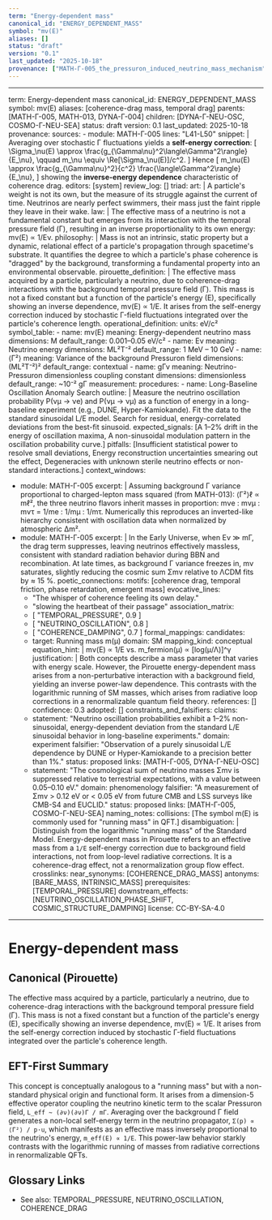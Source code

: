```yaml
---
term: "Energy-dependent mass"
canonical_id: "ENERGY_DEPENDENT_MASS"
symbol: "mν(E)"
aliases: []
status: "draft"
version: "0.1"
last_updated: "2025-10-18"
provenance: ["MATH-Γ-005_the_pressuron_induced_neutrino_mass_mechanism"]
---
```


---
term: Energy-dependent mass
canonical_id: ENERGY_DEPENDENT_MASS
symbol: mν(E)
aliases: [coherence-drag mass, temporal drag]
parents: [MATH-Γ-005, MATH-013, DYNA-Γ-004]
children: [DYNA-Γ-NEU-OSC, COSMO-Γ-NEU-SEA]
status: draft
version: 0.1
last_updated: 2025-10-18
provenance:
  sources:
    - module: MATH-Γ-005
      lines: "L41-L50"
      snippet: |
        Averaging over stochastic Γ fluctuations yields a **self-energy correction**:
        [ \Sigma_\nu(E) \approx \frac{g_{\Gamma\nu}^2\langle\Gamma^2\rangle}{E_\nu}, \qquad m_\nu \equiv \Re[\Sigma_\nu(E)]/c^2. ]
        Hence
        [ m_\nu(E) \approx \frac{g_{\Gamma\nu}^2}{c^2} \frac{\langle\Gamma^2\rangle}{E_\nu}, ]
        showing the **inverse-energy dependence** characteristic of coherence drag.
  editors: [system]
  review_log: []
triad:
  art: |
    A particle's weight is not its own, but the measure of its struggle against the current of time. Neutrinos are nearly perfect swimmers, their mass just the faint ripple they leave in their wake.
  law: |
    The effective mass of a neutrino is not a fundamental constant but emerges from its interaction with the temporal pressure field (Γ), resulting in an inverse proportionality to its own energy: mν(E) ∝ 1/Eν.
  philosophy: |
    Mass is not an intrinsic, static property but a dynamic, relational effect of a particle's propagation through spacetime's substrate. It quantifies the degree to which a particle's phase coherence is "dragged" by the background, transforming a fundamental property into an environmental observable.
pirouette_definition: |
  The effective mass acquired by a particle, particularly a neutrino, due to coherence-drag interactions with the background temporal pressure field (Γ). This mass is not a fixed constant but a function of the particle's energy (E), specifically showing an inverse dependence, mν(E) ∝ 1/E. It arises from the self-energy correction induced by stochastic Γ-field fluctuations integrated over the particle's coherence length.
operational_definition:
  units: eV/c²
  symbol_table:
    - name: mν(E)
      meaning: Energy-dependent neutrino mass
      dimensions: M
      default_range: 0.001–0.05 eV/c²
    - name: Eν
      meaning: Neutrino energy
      dimensions: ML²T⁻²
      default_range: 1 MeV – 10 GeV
    - name: ⟨Γ²⟩
      meaning: Variance of the background Pressuron field
      dimensions: (ML²T⁻²)²
      default_range: contextual
    - name: gΓν
      meaning: Neutrino-Pressuron dimensionless coupling constant
      dimensions: dimensionless
      default_range: ~10⁻² gΓ
  measurement:
    procedures:
      - name: Long-Baseline Oscillation Anomaly Search
        outline: |
          Measure the neutrino oscillation probability P(νμ → νe) and P(νμ → νμ) as a function of energy in a long-baseline experiment (e.g., DUNE, Hyper-Kamiokande). Fit the data to the standard sinusoidal L/E model. Search for residual, energy-correlated deviations from the best-fit sinusoid.
        expected_signals: [A 1–2% drift in the energy of oscillation maxima, A non-sinusoidal modulation pattern in the oscillation probability curve.]
        pitfalls: [Insufficient statistical power to resolve small deviations, Energy reconstruction uncertainties smearing out the effect, Degeneracies with unknown sterile neutrino effects or non-standard interactions.]
context_windows:
  - module: MATH-Γ-005
    excerpt: |
      Assuming background Γ variance proportional to charged-lepton mass squared (from MATH-013): ⟨Γ²⟩ℓ ∝ mℓ², the three neutrino flavors inherit masses in proportion: mνe : mνμ : mντ = 1/me : 1/mμ : 1/mτ. Numerically this reproduces an inverted-like hierarchy consistent with oscillation data when normalized by atmospheric Δm².
  - module: MATH-Γ-005
    excerpt: |
      In the Early Universe, when Eν ≫ mΓ, the drag term suppresses, leaving neutrinos effectively massless, consistent with standard radiation behavior during BBN and recombination. At late times, as background Γ variance freezes in, mν saturates, slightly reducing the cosmic sum Σmν relative to ΛCDM fits by ≈ 15 %.
poetic_connections:
  motifs: [coherence drag, temporal friction, phase retardation, emergent mass]
  evocative_lines:
    - "The whisper of coherence feeling its own delay."
    - "slowing the heartbeat of their passage"
  association_matrix:
    - [ "TEMPORAL_PRESSURE", 0.9 ]
    - [ "NEUTRINO_OSCILLATION", 0.8 ]
    - [ "COHERENCE_DAMPING", 0.7 ]
formal_mappings:
  candidates:
    - target: Running mass m(μ)
      domain: SM
      mapping_kind: conceptual
      equation_hint: |
        mν(E) ∝ 1/E   vs.   m_fermion(μ) ∝ [log(μ/Λ)]^γ
      justification: |
        Both concepts describe a mass parameter that varies with energy scale. However, the Pirouette energy-dependent mass arises from a non-perturbative interaction with a background field, yielding an inverse power-law dependence. This contrasts with the logarithmic running of SM masses, which arises from radiative loop corrections in a renormalizable quantum field theory.
      references: []
      confidence: 0.3
  adopted: []
constraints_and_falsifiers:
  claims:
    - statement: "Neutrino oscillation probabilities exhibit a 1–2% non-sinusoidal, energy-dependent deviation from the standard L/E sinusoidal behavior in long-baseline experiments."
      domain: experiment
      falsifier: "Observation of a purely sinusoidal L/E dependence by DUNE or Hyper-Kamiokande to a precision better than 1%."
      status: proposed
      links: [MATH-Γ-005, DYNA-Γ-NEU-OSC]
    - statement: "The cosmological sum of neutrino masses Σmν is suppressed relative to terrestrial expectations, with a value between 0.05–0.10 eV."
      domain: phenomenology
      falsifier: "A measurement of Σmν > 0.12 eV or < 0.05 eV from future CMB and LSS surveys like CMB-S4 and EUCLID."
      status: proposed
      links: [MATH-Γ-005, COSMO-Γ-NEU-SEA]
naming_notes:
  collisions: [The symbol m(E) is commonly used for "running mass" in QFT.]
  disambiguation: |
    Distinguish from the logarithmic "running mass" of the Standard Model. Energy-dependent mass in Pirouette refers to an effective mass from a `1/E` self-energy correction due to background field interactions, not from loop-level radiative corrections. It is a coherence-drag effect, not a renormalization group flow effect.
crosslinks:
  near_synonyms: [COHERENCE_DRAG_MASS]
  antonyms: [BARE_MASS, INTRINSIC_MASS]
  prerequisites: [TEMPORAL_PRESSURE]
  downstream_effects: [NEUTRINO_OSCILLATION_PHASE_SHIFT, COSMIC_STRUCTURE_DAMPING]
license: CC-BY-SA-4.0
---

# Energy-dependent mass

## Canonical (Pirouette)
The effective mass acquired by a particle, particularly a neutrino, due to coherence-drag interactions with the background temporal pressure field (Γ). This mass is not a fixed constant but a function of the particle's energy (E), specifically showing an inverse dependence, mν(E) ∝ 1/E. It arises from the self-energy correction induced by stochastic Γ-field fluctuations integrated over the particle's coherence length.

## EFT-First Summary
This concept is conceptually analogous to a "running mass" but with a non-standard physical origin and functional form. It arises from a dimension-5 effective operator coupling the neutrino kinetic term to the scalar Pressuron field, `L_eff ~ (∂ν)(∂ν)Γ / mΓ`. Averaging over the background Γ field generates a non-local self-energy term in the neutrino propagator, `Σ(p) ∝ ⟨Γ²⟩ / p·u`, which manifests as an effective mass inversely proportional to the neutrino's energy, `m_eff(E) ∝ 1/E`. This power-law behavior starkly contrasts with the logarithmic running of masses from radiative corrections in renormalizable QFTs.

## Glossary Links
- See also: TEMPORAL_PRESSURE, NEUTRINO_OSCILLATION, COHERENCE_DRAG